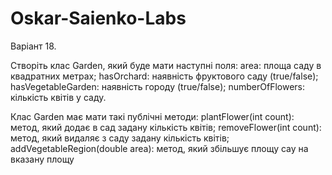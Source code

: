 # Oskar-Saienko-Labs

Варіант 18.

Створіть клас Garden, який буде мати наступні поля:
area: площа саду в квадратних метрах;
hasOrchard: наявність фруктового саду (true/false);
hasVegetableGarden: наявність городу (true/false);
numberOfFlowers: кількість квітів у саду.

Клас Garden має мати такі публічні методи:
plantFlower(int count): метод, який додає в сад задану кількість квітів;
removeFlower(int count): метод, який видаляє з саду задану кількість квітів;
addVegetableRegion(double area): метод, який збільшує площу сау на вказану площу
